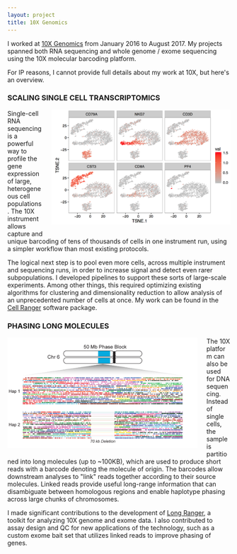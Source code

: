 ```yaml
---
layout: project
title: 10X Genomics
---
```


I worked at [10X Genomics](http://www.10xgenomics.com) from January 2016 to August 2017. My projects spanned both RNA sequencing and whole genome / exome sequencing using the 10X molecular barcoding platform.

For IP reasons, I cannot provide full details about my work at 10X, but here's an overview.

### SCALING SINGLE CELL TRANSCRIPTOMICS

<a href="http://support.10xgenomics.com/single-cell/software/pipelines/latest/rkit">
<img src="../assets/tsne.png" alt="T-SNE" style="float:right;height:260px;margin: 0 0 20px 20px;" class="img-rounded">
</a>

Single-cell RNA sequencing is a powerful way to profile the gene expression of large, heterogeneous cell populations. The 10X instrument allows capture and unique barcoding of tens of thousands of cells in one instrument run, using a simpler workflow than most existing protocols.

The logical next step is to pool even more cells, across multiple instrument and sequencing runs, in order to increase signal and detect even rarer subpopulations. I developed pipelines to support these sorts of large-scale experiments. Among other things, this required optimizing existing algorithms for clustering and dimensionality reduction to allow analysis of an unprecedented number of cells at once. My work can be found in the [Cell Ranger](https://support.10xgenomics.com/single-cell-gene-expression/software/pipelines/latest/what-is-cell-ranger) software package.

### PHASING LONG MOLECULES

<a href="http://www.10xgenomics.com/applications">
<img src="../assets/hetdel.jpg" alt="10X Het Deletion" style="float:left;height:250px;margin: 0 20px 20px 0;" class="img-rounded">
</a>

The 10X platform can also be used for DNA sequencing. Instead of single cells, the sample is partitioned into long molecules (up to ~100KB), which are used to produce short reads with a barcode denoting the molecule of origin. The barcodes allow downstream analyses to "link" reads together according to their source molecules. Linked reads provide useful long-range information that can disambiguate between homologous regions and enable haplotype phasing across large chunks of chromosomes.

I made significant contributions to the development of [Long Ranger](http://support.10xgenomics.com/genome-exome/software/pipelines/latest/what-is-long-ranger), a toolkit for analyzing 10X genome and exome data. I also contributed to assay design and QC for new applications of the technology, such as a custom exome bait set that utilizes linked reads to improve phasing of genes.
